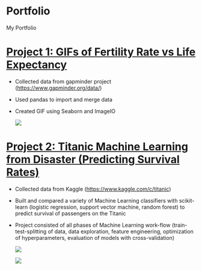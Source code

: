 # Portfolio
My Portfolio

# [Project 1: GIFs of Fertility Rate vs Life Expectancy](https://github.com/spicedacademy/fenugreek-student-code/tree/karen/week_01_project)

* Collected data from gapminder project (https://www.gapminder.org/data/)
* Used pandas to import and merge data 
* Created GIF using Seaborn and ImageIO

	![]([image.jpg](https://github.com/kbolon1/Portfolio/blob/main/images/gapminder_output.gif))


# [Project 2: Titanic Machine Learning from Disaster (Predicting Survival Rates)](https://github.com/spicedacademy/fenugreek-student-code/tree/karen/week_02_project)

* Collected data from Kaggle (https://www.kaggle.com/c/titanic)
* Built and compared a variety of Machine Learning classifiers with scikit-learn (logistic regression, support vector machine, random forest) to predict survival of passengers on the Titanic
* Project consisted of all phases of Machine Learning work-flow (train-test-splitting of data, data exploration, feature engineering, optimization of hyperparameters, evaluation of models with cross-validation)

	![]([image.jpg](https://github.com/kbolon1/Portfolio/blob/main/images/titanic_graph.png))
  
 	![]([image.jpg](https://github.com/kbolon1/Portfolio/blob/main/images/titanic_heatmap.png)) 
